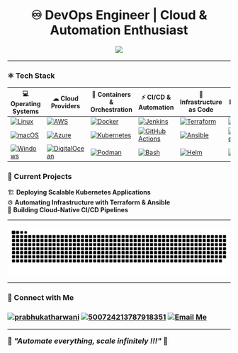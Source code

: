 <h1 align="center">
  ♾️ DevOps Engineer | Cloud & Automation Enthusiast
</h1>

<p align="center">
  <img src="https://media4.giphy.com/media/v1.Y2lkPTc5MGI3NjExdzkydjRidHVxZW16a2pmd2diczBhcGIyaGxncGh2c2l0MnFyaWtoaCZlcD12MV9pbnRlcm5hbF9naWZfYnlfaWQmY3Q9Zw/1lDDbtArVOHPrERDf2/giphy.gif" width="200">
</p>

---

### ⚛ Tech Stack  

💻 **Operating Systems** | ☁ **Cloud Providers** | 🚢 **Containers & Orchestration** | ⚡ **CI/CD & Automation** | 📜 **Infrastructure as Code** | 🧐 **Monitoring & Logging**  
--- | --- | --- | --- | --- | ---  
[![Linux](https://img.shields.io/badge/Linux-FCC624?style=for-the-badge&logo=linux&logoColor=black)](https://www.linux.org/) | [![AWS](https://img.shields.io/badge/AWS-FF9900?style=for-the-badge&logo=amazonaws&logoColor=white)](https://aws.amazon.com/) | [![Docker](https://img.shields.io/badge/Docker-2496ED?style=for-the-badge&logo=docker&logoColor=white)](https://www.docker.com/) | [![Jenkins](https://img.shields.io/badge/Jenkins-D24939?style=for-the-badge&logo=jenkins&logoColor=white)](https://www.jenkins.io/) | [![Terraform](https://img.shields.io/badge/Terraform-623CE4?style=for-the-badge&logo=terraform&logoColor=white)](https://www.terraform.io/) | [![Grafana](https://img.shields.io/badge/Grafana-F46800?style=for-the-badge&logo=grafana&logoColor=white)](https://grafana.com/)  
[![macOS](https://img.shields.io/badge/macOS-000000?style=for-the-badge&logo=apple&logoColor=white)](https://www.apple.com/macos/) | [![Azure](https://img.shields.io/badge/Azure-0078D4?style=for-the-badge&logo=microsoftazure&logoColor=white)](https://azure.microsoft.com/) | [![Kubernetes](https://img.shields.io/badge/Kubernetes-326CE5?style=for-the-badge&logo=kubernetes&logoColor=white)](https://kubernetes.io/) | [![GitHub Actions](https://img.shields.io/badge/GitHub_Actions-2088FF?style=for-the-badge&logo=githubactions&logoColor=white)](https://github.com/features/actions) | [![Ansible](https://img.shields.io/badge/Ansible-000000?style=for-the-badge&logo=ansible&logoColor=white)](https://www.ansible.com/) | [![Prometheus](https://img.shields.io/badge/Prometheus-E6522C?style=for-the-badge&logo=prometheus&logoColor=white)](https://prometheus.io/)  
[![Windows](https://img.shields.io/badge/Windows-0078D6?style=for-the-badge&logo=windows&logoColor=white)](https://www.microsoft.com/en-us/windows) | [![DigitalOcean](https://img.shields.io/badge/DigitalOcean-0080FF?style=for-the-badge&logo=digitalocean&logoColor=white)](https://www.digitalocean.com/) | [![Podman](https://img.shields.io/badge/Podman-892CA0?style=for-the-badge&logo=podman&logoColor=white)](https://podman.io/) | [![Bash](https://img.shields.io/badge/Bash-4EAA25?style=for-the-badge&logo=gnubash&logoColor=white)](https://www.gnu.org/software/bash/) | [![Helm](https://img.shields.io/badge/Helm-0F1689?style=for-the-badge&logo=helm&logoColor=white)](https://helm.sh/) | [![Nagios](https://img.shields.io/badge/Nagios-DC143C?style=for-the-badge&logo=nagios&logoColor=white)](https://www.nagios.org/)  


### 📌 Current Projects  
🏗️ **Deploying Scalable Kubernetes Applications**  
⚙️ **Automating Infrastructure with Terraform & Ansible**  
🔄 **Building Cloud-Native CI/CD Pipelines**  

---

<div align="center">
  
![snake gif](https://github.com/PrabhuKatharwani/PrabhuKatharwani/blob/output/github-snake-dark.svg)
  
</div>
  
---

### 🔗 Connect with Me

<h3 align="left">
<p align="left">
<a href="https://linkedin.com/in/prabhukatharwani" target="blank"><img align="center" src="https://raw.githubusercontent.com/rahuldkjain/github-profile-readme-generator/master/src/images/icons/Social/linked-in-alt.svg" alt="prabhukatharwani" height="20" width="20" /></a>
<a href="https://discord.gg/500724213787918351" target="blank"><img align="center" src="https://logos-world.net/wp-content/uploads/2020/12/Discord-Logo.png" alt="500724213787918351" height="17" width="33" /></a>
<a href="mailto:prabhukatharwani@gmail.com">
  <img align="center" 
       src="https://upload.wikimedia.org/wikipedia/commons/7/7e/Gmail_icon_%282020%29.svg" 
       alt="Email Me" 
       height="17" 
       width="23" />
</a>
</p>
  
---

🌟 *"Automate everything, scale infinitely !!!"* 🌟


